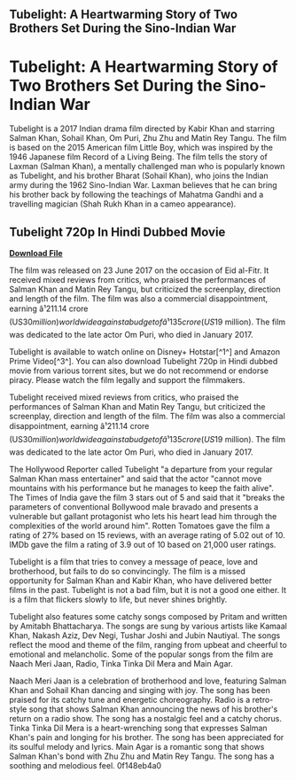 ## Tubelight: A Heartwarming Story of Two Brothers Set During the Sino-Indian War

  
# Tubelight: A Heartwarming Story of Two Brothers Set During the Sino-Indian War
 
Tubelight is a 2017 Indian drama film directed by Kabir Khan and starring Salman Khan, Sohail Khan, Om Puri, Zhu Zhu and Matin Rey Tangu. The film is based on the 2015 American film Little Boy, which was inspired by the 1946 Japanese film Record of a Living Being. The film tells the story of Laxman (Salman Khan), a mentally challenged man who is popularly known as Tubelight, and his brother Bharat (Sohail Khan), who joins the Indian army during the 1962 Sino-Indian War. Laxman believes that he can bring his brother back by following the teachings of Mahatma Gandhi and a travelling magician (Shah Rukh Khan in a cameo appearance).
 
## Tubelight 720p In Hindi Dubbed Movie


[**Download File**](https://www.google.com/url?q=https%3A%2F%2Fshurll.com%2F2tKrrO&sa=D&sntz=1&usg=AOvVaw3813V5Ihk1XIs2cQLVL7qI)

 
The film was released on 23 June 2017 on the occasion of Eid al-Fitr. It received mixed reviews from critics, who praised the performances of Salman Khan and Matin Rey Tangu, but criticized the screenplay, direction and length of the film. The film was also a commercial disappointment, earning â¹211.14 crore (US$30 million) worldwide against a budget of â¹135 crore (US$19 million). The film was dedicated to the late actor Om Puri, who died in January 2017.
 
Tubelight is available to watch online on Disney+ Hotstar[^1^] and Amazon Prime Video[^3^]. You can also download Tubelight 720p in Hindi dubbed movie from various torrent sites, but we do not recommend or endorse piracy. Please watch the film legally and support the filmmakers.
  
Tubelight received mixed reviews from critics, who praised the performances of Salman Khan and Matin Rey Tangu, but criticized the screenplay, direction and length of the film. The film was also a commercial disappointment, earning â¹211.14 crore (US$30 million) worldwide against a budget of â¹135 crore (US$19 million). The film was dedicated to the late actor Om Puri, who died in January 2017.
 
The Hollywood Reporter called Tubelight "a departure from your regular Salman Khan mass entertainer" and said that the actor "cannot move mountains with his performance but he manages to keep the faith alive". The Times of India gave the film 3 stars out of 5 and said that it "breaks the parameters of conventional Bollywood male bravado and presents a vulnerable but gallant protagonist who lets his heart lead him through the complexities of the world around him". Rotten Tomatoes gave the film a rating of 27% based on 15 reviews, with an average rating of 5.02 out of 10. IMDb gave the film a rating of 3.9 out of 10 based on 21,000 user ratings.
 
Tubelight is a film that tries to convey a message of peace, love and brotherhood, but fails to do so convincingly. The film is a missed opportunity for Salman Khan and Kabir Khan, who have delivered better films in the past. Tubelight is not a bad film, but it is not a good one either. It is a film that flickers slowly to life, but never shines brightly.
  
Tubelight also features some catchy songs composed by Pritam and written by Amitabh Bhattacharya. The songs are sung by various artists like Kamaal Khan, Nakash Aziz, Dev Negi, Tushar Joshi and Jubin Nautiyal. The songs reflect the mood and theme of the film, ranging from upbeat and cheerful to emotional and melancholic. Some of the popular songs from the film are Naach Meri Jaan, Radio, Tinka Tinka Dil Mera and Main Agar.
 
Naach Meri Jaan is a celebration of brotherhood and love, featuring Salman Khan and Sohail Khan dancing and singing with joy. The song has been praised for its catchy tune and energetic choreography. Radio is a retro-style song that shows Salman Khan announcing the news of his brother's return on a radio show. The song has a nostalgic feel and a catchy chorus. Tinka Tinka Dil Mera is a heart-wrenching song that expresses Salman Khan's pain and longing for his brother. The song has been appreciated for its soulful melody and lyrics. Main Agar is a romantic song that shows Salman Khan's bond with Zhu Zhu and Matin Rey Tangu. The song has a soothing and melodious feel.
 0f148eb4a0
